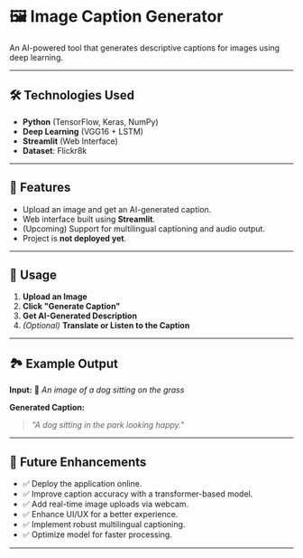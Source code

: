 # 🖼️ Image Caption Generator  

An AI-powered tool that generates descriptive captions for images using deep learning.  

---

## 🛠️ Technologies Used  
- **Python** (TensorFlow, Keras, NumPy)  
- **Deep Learning** (VGG16 + LSTM)  
- **Streamlit** (Web Interface)  
- **Dataset**: Flickr8k  

---

## 🚀 Features  
- Upload an image and get an AI-generated caption.  
- Web interface built using **Streamlit**.  
- (Upcoming) Support for multilingual captioning and audio output.  
- Project is **not deployed yet**.  

---

## 📌 Usage  
1. **Upload an Image**  
2. **Click "Generate Caption"**  
3. **Get AI-Generated Description**  
4. *(Optional)* **Translate or Listen to the Caption**  

---

## 🏞️ Example Output  
**Input:** 🐶 *An image of a dog sitting on the grass*  

**Generated Caption:**  
> *"A dog sitting in the park looking happy."*   

---

## 🔮 Future Enhancements  
- ✅ Deploy the application online.  
- ✅ Improve caption accuracy with a transformer-based model.  
- ✅ Add real-time image uploads via webcam.  
- ✅ Enhance UI/UX for a better experience.  
- ✅ Implement robust multilingual captioning.  
- ✅ Optimize model for faster processing.  

---
